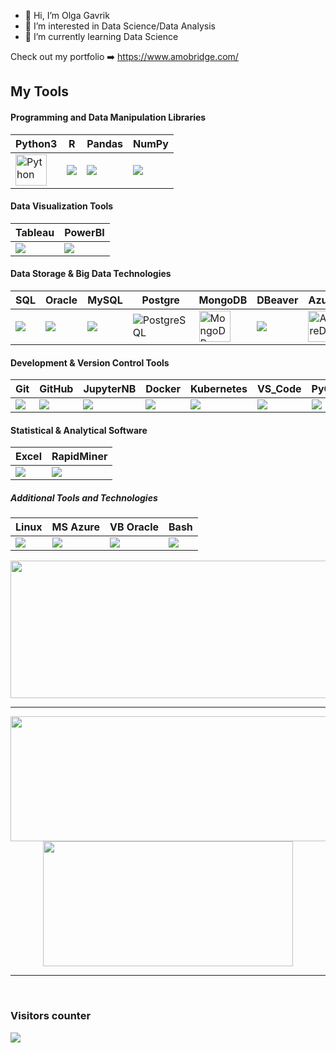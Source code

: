 - 👋 Hi, I’m Olga Gavrik
- 👀 I’m interested in Data Science/Data Analysis
- 🌱 I’m currently learning Data Science


Check out my portfolio ➡️ https://www.amobridge.com/
  
## My Tools 
<div>

#### Programming and Data Manipulation Libraries
| Python3|R |Pandas|NumPy|
|----------|----------|----------|----------|
|<img src="https://github.com/olgagavrik/olgagavrik.github.io/blob/main/images/home/Python.PNG" title="Python"  alt="Python" width="50" height="50"/>|<img src="https://github.com/olgagavrik/olgagavrik.github.io/blob/main/images/home/R.PNG"/>|<img src="https://github.com/olgagavrik/olgagavrik.github.io/blob/main/images/home/Pandas.PNG"/>|<img src="https://github.com/olgagavrik/olgagavrik.github.io/blob/main/images/home/NumPy.PNG"/>|
  
#### Data Visualization Tools

| Tableau| PowerBI | 
|----------|----------|
|<img src="https://github.com/olgagavrik/olgagavrik.github.io/blob/main/images/home/Tableau.PNG"/>|<img src="https://github.com/olgagavrik/olgagavrik.github.io/blob/main/images/home/PowerBI.PNG"/>|

#### Data Storage & Big Data Technologies

|SQL | Oracle | MySQL |Postgre|MongoDB| DBeaver |AzureDS|SSMS|
|----------|----------|----------|----------|----------|----------|----------|----------|
|<img src="https://github.com/olgagavrik/olgagavrik.github.io/blob/main/images/home/SQL.PNG"/>|<img src="https://github.com/olgagavrik/olgagavrik.github.io/blob/main/images/home/OracleDB.PNG"/>|<img src="https://github.com/olgagavrik/olgagavrik.github.io/blob/main/images/home/MySQL.PNG"/>| <img src="https://github.com/olgagavrik/olgagavrik.github.io/blob/main/images/home/PostgreSQL.PNG" title="PostgreSQL"/>| <img src="https://github.com/olgagavrik/olgagavrik.github.io/blob/main/images/home/MongoDB.PNG" title="MongoDB" alt="MongoDB" width="50" height="50"/>|<img src="https://github.com/olgagavrik/olgagavrik.github.io/blob/main/images/home/DBeaver.PNG"/>| <img src="https://github.com/olgagavrik/olgagavrik.github.io/blob/main/images/home/AzureDS.png" title="AzureDS" alt="AzureDS" width="50" height="50"/>|<img src="https://github.com/olgagavrik/olgagavrik.github.io/blob/main/images/home/SSMS.png" title="SSMS" alt="SSMS" width="50" height="50"/>|
  
#### Development & Version Control Tools

|Git |GitHub|JupyterNB|Docker |Kubernetes| VS_Code |PyCharm|
|----------|----------|----------|----------|----------|----------|----------|
|<img src="https://github.com/olgagavrik/olgagavrik.github.io/blob/main/images/home/Git.PNG"/>|<img src="https://github.com/olgagavrik/olgagavrik.github.io/blob/main/images/home/GitHub.PNG"/>|<img src="https://github.com/olgagavrik/olgagavrik.github.io/blob/main/images/home/Jupyter Notebook.PNG"/>|<img src="https://github.com/olgagavrik/olgagavrik.github.io/blob/main/images/home/Docker.PNG"/>|<img src="https://github.com/olgagavrik/olgagavrik.github.io/blob/main/images/home/Kubernetes.PNG"/>|<img src="https://github.com/olgagavrik/olgagavrik.github.io/blob/main/images/home/VS_Code.PNG"/>|<img src="https://github.com/olgagavrik/olgagavrik.github.io/blob/main/images/home/PyCharm.PNG"/>


#### Statistical & Analytical Software

|Excel|RapidMiner|
|----------|----------|
|<img src="https://github.com/olgagavrik/olgagavrik.github.io/blob/main/images/home/Excel.PNG"/>|<img src="https://github.com/olgagavrik/olgagavrik.github.io/blob/main/images/home/Rapidminer.PNG"/>


##### Additional Tools and Technologies 

|Linux|MS Azure| VB Oracle|Bash|
|----------|----------|----------|----------|
  |<img src="https://github.com/olgagavrik/olgagavrik.github.io/blob/main/images/home/Linux.PNG"/>|<img src="https://github.com/olgagavrik/olgagavrik.github.io/blob/main/images/home/Azure.PNG"/>|<img src="https://github.com/olgagavrik/olgagavrik.github.io/blob/main/images/home/VB_Oracle.PNG"/>|<img src="https://github.com/olgagavrik/olgagavrik.github.io/blob/main/images/home/Bash.PNG"/>
  
</div>

<p align="center">
  <img width="800" height="220" src="https://streak-stats.demolab.com?user=olgagavrik&theme=highcontrast&hide_border=true&border_radius=5&card_width=800">
</p>


---




<p align="center">
  <img width="600" height="200" src="https://github-readme-stats.vercel.app/api?username=olgagavrik&show_icons=true&theme=vision-friendly-dark">
  <img width="400" height="200" src="https://github-readme-stats.vercel.app/api/top-langs/?username=olgagavrik&size_weight=0.15&count_weight=0.5&layout=compact&theme=vision-friendly-dark">
</p>
 
---
<br>
<h3> Visitors counter </h3>
<p>
  <a href="https://github.com/ParthGohil21/github-profile-count">
    <img align="center" src="https://profile-counter.glitch.me/{olgagavrik}/count.svg" />
    </a>
</p>

</details>
  
<p align="center">



<!---
olgagavrik/olgagavrik is a ✨ special ✨ repository because its `README.md` (this file) appears on your GitHub profile.
You can click the Preview link to take a look at your changes.
--->
